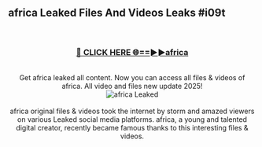 ## africa Leaked Files And Videos Leaks #i09t
<br>
<div align="center">
<h3><a href="https://watchclip.my.id/africa" rel="nofollow">🔴 CLICK HERE 🌐==►►africa</a></h3>
<br>
Get africa leaked all content. Now you can access all files & videos of africa. All video and files new update 2025!
<br>
<a href="https://watchclip.my.id/africa" rel="nofollow" data-target="animated-image.originalLink"><img src="https://i.ibb.co.com/WyWwxjT/player-gif2.gif" alt="africa Leaked" style="max-width: 100%; display: inline-block;" data-target="animated-image.originalImage"></a>
<br><br>
africa original files & videos took the internet by storm and amazed viewers on various Leaked social media platforms. africa, a young and talented digital creator, recently became famous thanks to this interesting files & videos.
</div>
<br>